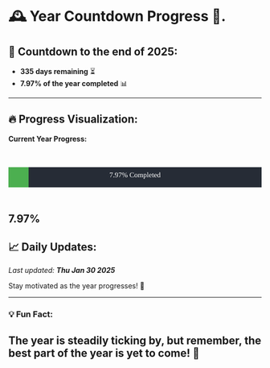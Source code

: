 
# &#x1F570; **Year Countdown Progress** &#x1F389;.

## &#x1F4C5; Countdown to the end of 2025:
- **335 days remaining** &#x23F3;
- **7.97% of the year completed** &#x1F4CA;

---

## &#x1F525; **Progress Visualization**:

**Current Year Progress:**

<br><br>
![Progress Bar](https://raw.githubusercontent.com/dayanidigv/year-countdown-progress/main/progress-bar.svg)
<br><br>

**7.97%**
---

## &#x1F4C8; **Daily Updates**:

_Last updated: **Thu Jan 30 2025**_

Stay motivated as the year progresses! &#x1F680;

--- 

### &#x1F4A1; **Fun Fact:**
The year is steadily ticking by, but remember, the best part of the year is yet to come! &#x1F31F;
---
